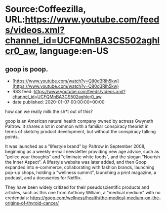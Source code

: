 # Source:Coffeezilla, URL:https://www.youtube.com/feeds/videos.xml?channel_id=UCFQMnBA3CS502aghlcr0_aw, language:en-US

## goop is poop.
 - [https://www.youtube.com/watch?v=Q80d3Rlh5kw](https://www.youtube.com/watch?v=Q80d3Rlh5kw)
 - RSS feed: https://www.youtube.com/feeds/videos.xml?channel_id=UCFQMnBA3CS502aghlcr0_aw
 - date published: 2020-01-07 00:00:00+00:00

how can we really milk the sh*t out of this?

goop is an American natural health company owned by actress Gwyneth Paltrow. it shares a lot in common with a familiar conspiracy theorist in terms of sketchy product development, but without the conspiracy talking points.

It was launched as a "lifestyle brand" by Paltrow in September 2008, beginning as a weekly e-mail newsletter providing new age advice, such as "police your thoughts" and "eliminate white foods", and the slogan "Nourish the Inner Aspect". A lifestyle website was later added, and then Goop expanded into e-commerce, collaborating with fashion brands, launching pop-up shops, holding a "wellness summit", launching a print magazine, a podcast, and a docuseries for Netflix.

They have been widely critized for their pseudoscientific products and articles, such as this one from Anthony William, a "medical medium" with no credentials: https://goop.com/wellness/health/the-medical-medium-on-the-origins-of-thyroid-cancer/


